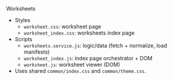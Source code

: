 Worksheets

- Styles
  - `worksheet.css`: worksheet page
  - `worksheet_index.css`: worksheets index page
- Scripts
  - `worksheets.service.js`: logic/data (fetch + normalize, load manifests)
  - `worksheet_index.js`: index page orchestrator + DOM
  - `worksheet.js`: worksheet viewer (DOM)
- Uses shared `common/index.css` and `common/theme.css`.
